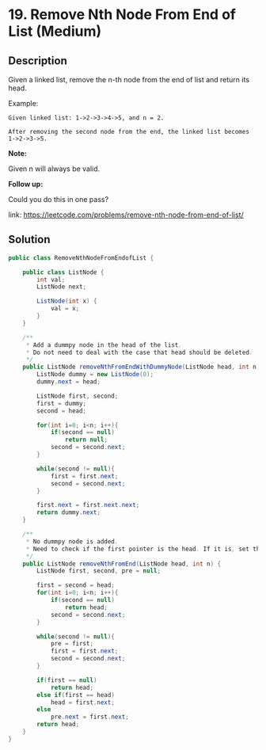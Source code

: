 # 19. Remove Nth Node From End of List (Medium)

## Description
Given a linked list, remove the n-th node from the end of list and return its head.

Example: 
```
Given linked list: 1->2->3->4->5, and n = 2.

After removing the second node from the end, the linked list becomes 1->2->3->5.
```

**Note:**

Given n will always be valid.

**Follow up:**

Could you do this in one pass?

link: https://leetcode.com/problems/remove-nth-node-from-end-of-list/

## Solution
```java
public class RemoveNthNodeFromEndofList {

    public class ListNode {
        int val;
        ListNode next;

        ListNode(int x) {
            val = x;
        }
    }

    /**
     * Add a dummpy node in the head of the list.
     * Do not need to deal with the case that head should be deleted.
     */
    public ListNode removeNthFromEndWithDummyNode(ListNode head, int n) {
        ListNode dummy = new ListNode(0);
        dummy.next = head;

        ListNode first, second;
        first = dummy;
        second = head;

        for(int i=0; i<n; i++){
            if(second == null)
                return null;
            second = second.next;
        }

        while(second != null){
            first = first.next;
            second = second.next;
        }

        first.next = first.next.next;
        return dummy.next;
    }

    /**
     * No dummpy node is added.
     * Need to check if the first pointer is the head. If it is, set the head pointer to its next node.
     */
    public ListNode removeNthFromEnd(ListNode head, int n) {
        ListNode first, second, pre = null;

        first = second = head;
        for(int i=0; i<n; i++){
            if(second == null)
                return head;
            second = second.next;
        }

        while(second != null){
            pre = first;
            first = first.next;
            second = second.next;
        }

        if(first == null)
            return head;
        else if(first == head)
            head = first.next;
        else
            pre.next = first.next;
        return head;
    }
}
```
